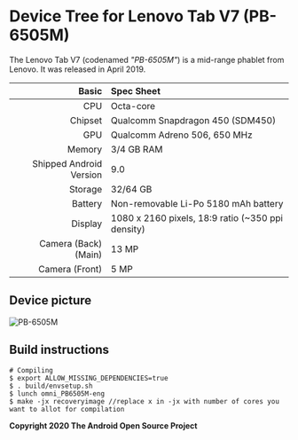 Device Tree for Lenovo Tab V7 (PB-6505M)
==========================================

The Lenovo Tab V7 (codenamed _"PB-6505M"_) is a mid-range phablet from Lenovo.
It was released in April 2019.

| Basic                   | Spec Sheet                                                                                                                     |
| -----------------------:|:------------------------------------------------------------------------------------------------------------------------------ |
| CPU                     | Octa-core                                                                                                                      |
| Chipset                 | Qualcomm Snapdragon 450 (SDM450)                                                                                               |
| GPU                     | Qualcomm Adreno 506, 650 MHz                                                                                                   |
| Memory                  | 3/4 GB RAM                                                                                                                     |
| Shipped Android Version | 9.0                                                                                                                            |
| Storage                 | 32/64 GB                                                                                                                          |
| Battery                 | Non-removable Li-Po 5180 mAh battery                                                                                           |
| Display                 | 1080 x 2160 pixels, 18:9 ratio (~350 ppi density)                                                                              |
| Camera (Back)(Main)     | 13 MP                                                                                                                          |
| Camera (Front)          | 5 MP                                                                                                                           |

## Device picture
![PB-6505M](https://fdn2.gsmarena.com/vv/pics/lenovo/lenovo-tab-v7-1.jpg)

## Build instructions

```
# Compiling
$ export ALLOW_MISSING_DEPENDENCIES=true
$ . build/envsetup.sh
$ lunch omni_PB6505M-eng
$ make -jx recoveryimage //replace x in -jx with number of cores you want to allot for compilation

```

**Copyright 2020 The Android Open Source Project**
